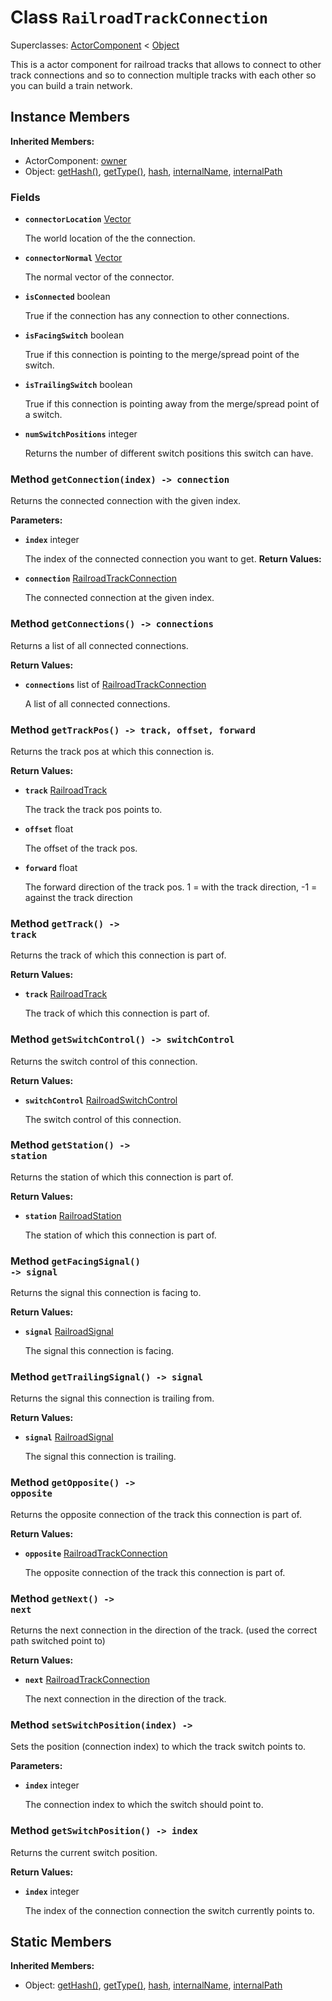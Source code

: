 # Class <code>RailroadTrackConnection</code>

Superclasses: <a href="ActorComponent.md">ActorComponent</a> < <a href="Object.md">Object</a>

This is a actor component for railroad tracks that allows to connect to other track connections and so to connection multiple tracks with each other so you can build a train network.
## Instance Members
<b>Inherited Members:</b>
- ActorComponent: <a href="ActorComponent.md#owner">owner</a>
- Object: <a href="Object.md#getHash">getHash()</a>, <a href="Object.md#getType">getType()</a>, <a href="Object.md#hash">hash</a>, <a href="Object.md#internalName">internalName</a>, <a href="Object.md#internalPath">internalPath</a>
### Fields
- <code><b>connectorLocation</b></code> <a href="../structs/Vector.md">Vector</a>

  The world location of the the connection.
- <code><b>connectorNormal</b></code> <a href="../structs/Vector.md">Vector</a>

  The normal vector of the connector.
- <code><b>isConnected</b></code> boolean

  True if the connection has any connection to other connections.
- <code><b>isFacingSwitch</b></code> boolean

  True if this connection is pointing to the merge/spread point of the switch.
- <code><b>isTrailingSwitch</b></code> boolean

  True if this connection is pointing away from the merge/spread point of a switch.
- <code><b>numSwitchPositions</b></code> integer

  Returns the number of different switch positions this switch can have.
### Method <code>getConnection(index) -> connection</code>
Returns the connected connection with the given index.

<b>Parameters:</b>

- <code><b>index</b></code> integer

  The index of the connected connection you want to get.
<b>Return Values:</b>

- <code><b>connection</b></code> <a href="RailroadTrackConnection.md">RailroadTrackConnection</a>

  The connected connection at the given index.
### Method <code>getConnections() -> connections</code>
Returns a list of all connected connections.

<b>Return Values:</b>

- <code><b>connections</b></code> list of <a href="RailroadTrackConnection.md">RailroadTrackConnection</a>

  A list of all connected connections.
### Method <code>getTrackPos() -> track, offset, forward</code>
Returns the track pos at which this connection is.

<b>Return Values:</b>

- <code><b>track</b></code> <a href="RailroadTrack.md">RailroadTrack</a>

  The track the track pos points to.
- <code><b>offset</b></code> float

  The offset of the track pos.
- <code><b>forward</b></code> float

  The forward direction of the track pos. 1 = with the track direction, -1 = against the track direction
### Method <code>getTrack() -> track</code>
Returns the track of which this connection is part of.

<b>Return Values:</b>

- <code><b>track</b></code> <a href="RailroadTrack.md">RailroadTrack</a>

  The track of which this connection is part of.
### Method <code>getSwitchControl() -> switchControl</code>
Returns the switch control of this connection.

<b>Return Values:</b>

- <code><b>switchControl</b></code> <a href="RailroadSwitchControl.md">RailroadSwitchControl</a>

  The switch control of this connection.
### Method <code>getStation() -> station</code>
Returns the station of which this connection is part of.

<b>Return Values:</b>

- <code><b>station</b></code> <a href="RailroadStation.md">RailroadStation</a>

  The station of which this connection is part of.
### Method <code>getFacingSignal() -> signal</code>
Returns the signal this connection is facing to.

<b>Return Values:</b>

- <code><b>signal</b></code> <a href="RailroadSignal.md">RailroadSignal</a>

  The signal this connection is facing.
### Method <code>getTrailingSignal() -> signal</code>
Returns the signal this connection is trailing from.

<b>Return Values:</b>

- <code><b>signal</b></code> <a href="RailroadSignal.md">RailroadSignal</a>

  The signal this connection is trailing.
### Method <code>getOpposite() -> opposite</code>
Returns the opposite connection of the track this connection is part of.

<b>Return Values:</b>

- <code><b>opposite</b></code> <a href="RailroadTrackConnection.md">RailroadTrackConnection</a>

  The opposite connection of the track this connection is part of.
### Method <code>getNext() -> next</code>
Returns the next connection in the direction of the track. (used the correct path switched point to)

<b>Return Values:</b>

- <code><b>next</b></code> <a href="RailroadTrackConnection.md">RailroadTrackConnection</a>

  The next connection in the direction of the track.
### Method <code>setSwitchPosition(index) -> </code>
Sets the position (connection index) to which the track switch points to.

<b>Parameters:</b>

- <code><b>index</b></code> integer

  The connection index to which the switch should point to.
### Method <code>getSwitchPosition() -> index</code>
Returns the current switch position.

<b>Return Values:</b>

- <code><b>index</b></code> integer

  The index of the connection connection the switch currently points to.
## Static Members
<b>Inherited Members:</b>
- Object: <a href="Object.md#getHash">getHash()</a>, <a href="Object.md#getType">getType()</a>, <a href="Object.md#hash">hash</a>, <a href="Object.md#internalName">internalName</a>, <a href="Object.md#internalPath">internalPath</a>